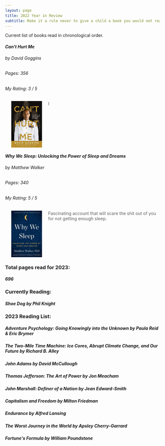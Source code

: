 ```yaml
---
layout: page
title: 2022 Year in Review
subtitle: Make it a rule never to give a child a book you would not read yourself. - George Bernard Shaw
---
```

Current list of books read in chronological order.

#### *Can't Hurt Me*
###### by David Goggins
###### Pages: 356
###### My Rating: 3 / 5

[<img align="left" hspace="20" src="https://github.com/johnschwenck/johnschwenck.github.io/blob/master/book_lists_and_reviews/book_images/goggins.jpg?raw=true" alt="goggins" width="100"/>](https://github.com/johnschwenck/johnschwenck.github.io/blob/master/book_lists_and_reviews/book_images/goggins.jpg?raw=true)

> I

<br clear="left"/>

#### *Why We Sleep: Unlocking the Power of Sleep and Dreams*
###### by Matthew Walker
###### Pages: 340
###### My Rating: 5 / 5

[<img align="left" hspace="20" src="https://github.com/johnschwenck/johnschwenck.github.io/blob/master/book_lists_and_reviews/book_images/sleep.jpg?raw=true" alt="sleep" width="100"/>](https://github.com/johnschwenck/johnschwenck.github.io/blob/master/book_lists_and_reviews/book_images/sleep.jpg?raw=true)

> Fascinating account that will scare the shit out of you for not getting enough sleep.

<br clear="left"/>

### Total pages read for 2023: 
##### 696

### Currently Reading:

##### *Shoe Dog* by Phil Knight

### 2023 Reading List:

##### *Adventure Psychology: Going Knowingly into the Unknown* by Paula Reid & Eric Brymer

##### *The Two-Mile Time Machine: Ice Cores, Abrupt Climate Change, and Our Future* by Richard B. Alley

##### *John Adams* by David McCullough

##### *Thomas Jefferson: The Art of Power* by Jon Meacham

##### *John Marshall: Definer of a Nation* by Jean Edward-Smith

##### *Capitalism and Freedom* by Milton Friedman

##### *Endurance* by Alfred Lansing

##### *The Worst Journey in the World* by Apsley Cherry-Garrard

##### *Fortune's Formula* by William Poundstone
